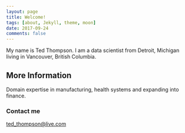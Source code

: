 ```yaml
---
layout: page
title: Welcome!
tags: [about, Jekyll, theme, moon]
date: 2017-09-24
comments: false
---
```

    
My name is Ted Thompson. I am a data scientist from Detroit, Michigan living in Vancouver, British Columbia.

## More Information
Domain expertise in manufacturing, health systems and expanding into finance.

### Contact me

[ted_thompson@live.com](mailto:ted_thompson@live.com)
